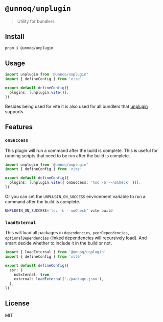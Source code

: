 # `@unnoq/unplugin`

> Utility for bundlers

## Install

```bash
pnpm i @unnoq/unplugin
```

## Usage

```ts
import unplugin from '@unnoq/unplugin'
import { defineConfig } from 'vite'

export default defineConfig({
  plugins: [unplugin.vite()],
})
```

Besides being used for vite it is also used for all bundlers that [unplugin](https://github.com/unjs/unplugin) supports.

## Features

### `onSuccess`

This plugin will run a command after the build is complete. This is useful for running scripts that need to be run after the build is complete.

```ts
import unplugin from '@unnoq/unplugin'
import { defineConfig } from 'vite'

export default defineConfig({
  plugins: [unplugin.vite({ onSuccess: 'tsc -b --noCheck' })],
})
```

Or you can set the `UNPLUGIN_ON_SUCCESS` environment variable to run a command after the build is complete.

```bash
UNPLUGIN_ON_SUCCESS='tsc -b --noCheck' vite build
```

### `loadExternal`

This will load all packages in `dependencies`, `peerDependencies`, `optionalDependencies` (linked dependencies will recursively load). And smart decide whether to include it in the build or not.

```ts
import { loadExternal } from '@unnoq/unplugin'
import { defineConfig } from 'vite'

export default defineConfig({
  ssr: {
    noExternal: true,
    external: loadExternal('./package.json'),
  },
})
```

## License

MIT
